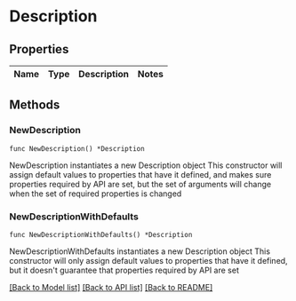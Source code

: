 # Description

## Properties

Name | Type | Description | Notes
------------ | ------------- | ------------- | -------------

## Methods

### NewDescription

`func NewDescription() *Description`

NewDescription instantiates a new Description object
This constructor will assign default values to properties that have it defined,
and makes sure properties required by API are set, but the set of arguments
will change when the set of required properties is changed

### NewDescriptionWithDefaults

`func NewDescriptionWithDefaults() *Description`

NewDescriptionWithDefaults instantiates a new Description object
This constructor will only assign default values to properties that have it defined,
but it doesn't guarantee that properties required by API are set


[[Back to Model list]](../README.md#documentation-for-models) [[Back to API list]](../README.md#documentation-for-api-endpoints) [[Back to README]](../README.md)



